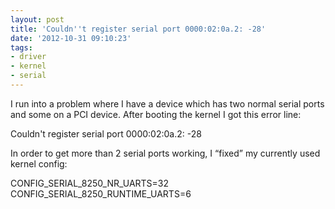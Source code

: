 ```yaml
---
layout: post
title: 'Couldn''t register serial port 0000:02:0a.2: -28'
date: '2012-10-31 09:10:23'
tags:
- driver
- kernel
- serial
---
```



I run into a problem where I have a device which has two normal serial ports and some on a PCI device.
 After booting the kernel I got this error line:

 Couldn't register serial port 0000:02:0a.2: -28

In order to get more than 2 serial ports working, I “fixed” my currently used kernel config:

 CONFIG_SERIAL_8250_NR_UARTS=32 CONFIG_SERIAL_8250_RUNTIME_UARTS=6
